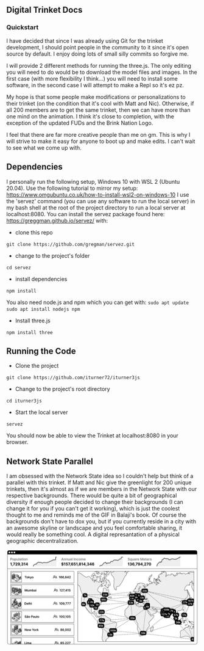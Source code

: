 ## Digital Trinket Docs

### Quickstart
I have decided that since I was already using Git for the trinket development,
I should point people in the community to it since it's open source by default.
I enjoy doing lots of small silly commits so forgive me.

I will provide 2 different methods for running the three.js. The only
editing you will need to do would be to download the model files and images. In
the first case (with more flexibility I think...) you will need to install some
software, in the second case I will attempt to make a Repl so it's ez pz.

My hope is that some people make modifications or personalizations to their
trinket (on the condition that it's cool with Matt and Nic). Otherwise, if all
200 members are to get the same trinket, then we can have more than one mind on
the animation. I think it's close to completion, with the exception of the
updated FUDs and the Brink Nation Logo.

I feel that there are far more creative people than me on gm. This is why I
will strive to make it easy for anyone to boot up and make edits. I can't wait
to see what we come up with.

## Dependencies
I personally run the following setup, Windows 10 with WSL 2 (Ubuntu 20.04).
Use the following tutorial to mirror my setup:
https://www.omgubuntu.co.uk/how-to-install-wsl2-on-windows-10
I use the 'servez' command (you can use any software to run the local server)
in my bash shell at the root of the project directory to run a local server at
localhost:8080. You can install the servez package found here:
https://greggman.github.io/servez/ with:
* clone this repo
```
git clone https://github.com/gregman/servez.git
```
* change to the project's folder
```
cd servez
```
* install dependencies
```
npm install
```
You also need node.js and npm which you can get with:
``
sudo apt update
sudo apt install nodejs npm
``
* Install three.js
```
npm install three
```

## Running the Code
* Clone the project
```
git clone https://github.com/iturner72/iturner3js
```
* Change to the project's root directory
```
cd iturner3js
```
* Start the local server
```
servez
```
You should now be able to view the Trinket at localhost:8080 in your browser.

## Network State Parallel
I am obsessed with the Network State idea so I couldn't help but think of a
parallel with this trinket. If Matt and Nic give the greenlight for 200 unique
trinkets, then it's almost as if we are members in the Network State with our
respective backgrounds. There would be quite a bit of geographical diversity
if enough people decided to change their backgrounds (I can change it for you
if you can't get it working), which is just the coolest thought to me and
reminds me of the GIF in Balaji's book. Of course the backgrounds don't have to
dox you, but if you currently reside in a city with an awesome skyline or
landscape and you feel comfortable sharing, it would really be something cool.
A digital represantation of a physical geographic decentralization.

![Network_State](./styles/balaji.png)



